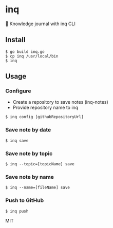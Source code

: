 # inq

:notebook: Knowledge journal with inq CLI

## Install

```
$ go build inq.go
$ cp inq /usr/local/bin
$ inq
```

## Usage

### Configure

- Create a repository to save notes (inq-notes)
- Provide repository name to inq

```
$ inq config [githubRepositoryUrl]
```

### Save note by date

```
$ inq save
```

### Save note by topic

```
$ inq --topic=[topicName] save 
```

### Save note by name

```
$ inq --name=[fileName] save 
```

### Push to GitHub

```
$ inq push
```

MIT
